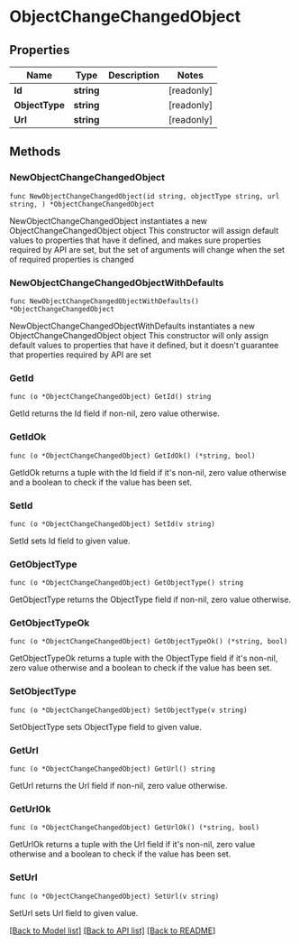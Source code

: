# ObjectChangeChangedObject

## Properties

Name | Type | Description | Notes
------------ | ------------- | ------------- | -------------
**Id** | **string** |  | [readonly] 
**ObjectType** | **string** |  | [readonly] 
**Url** | **string** |  | [readonly] 

## Methods

### NewObjectChangeChangedObject

`func NewObjectChangeChangedObject(id string, objectType string, url string, ) *ObjectChangeChangedObject`

NewObjectChangeChangedObject instantiates a new ObjectChangeChangedObject object
This constructor will assign default values to properties that have it defined,
and makes sure properties required by API are set, but the set of arguments
will change when the set of required properties is changed

### NewObjectChangeChangedObjectWithDefaults

`func NewObjectChangeChangedObjectWithDefaults() *ObjectChangeChangedObject`

NewObjectChangeChangedObjectWithDefaults instantiates a new ObjectChangeChangedObject object
This constructor will only assign default values to properties that have it defined,
but it doesn't guarantee that properties required by API are set

### GetId

`func (o *ObjectChangeChangedObject) GetId() string`

GetId returns the Id field if non-nil, zero value otherwise.

### GetIdOk

`func (o *ObjectChangeChangedObject) GetIdOk() (*string, bool)`

GetIdOk returns a tuple with the Id field if it's non-nil, zero value otherwise
and a boolean to check if the value has been set.

### SetId

`func (o *ObjectChangeChangedObject) SetId(v string)`

SetId sets Id field to given value.


### GetObjectType

`func (o *ObjectChangeChangedObject) GetObjectType() string`

GetObjectType returns the ObjectType field if non-nil, zero value otherwise.

### GetObjectTypeOk

`func (o *ObjectChangeChangedObject) GetObjectTypeOk() (*string, bool)`

GetObjectTypeOk returns a tuple with the ObjectType field if it's non-nil, zero value otherwise
and a boolean to check if the value has been set.

### SetObjectType

`func (o *ObjectChangeChangedObject) SetObjectType(v string)`

SetObjectType sets ObjectType field to given value.


### GetUrl

`func (o *ObjectChangeChangedObject) GetUrl() string`

GetUrl returns the Url field if non-nil, zero value otherwise.

### GetUrlOk

`func (o *ObjectChangeChangedObject) GetUrlOk() (*string, bool)`

GetUrlOk returns a tuple with the Url field if it's non-nil, zero value otherwise
and a boolean to check if the value has been set.

### SetUrl

`func (o *ObjectChangeChangedObject) SetUrl(v string)`

SetUrl sets Url field to given value.



[[Back to Model list]](../README.md#documentation-for-models) [[Back to API list]](../README.md#documentation-for-api-endpoints) [[Back to README]](../README.md)


